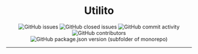 <div align="center"><h1>Utilito</h1></div>
<div align="center"><img alt="GitHub issues" src="https://img.shields.io/github/issues/Noxxe-0001/Utilito?color=%237298da&style=for-the-badge"> <img alt="GitHub closed issues" src="https://img.shields.io/github/issues-closed-raw/Noxxe-0001/Utilito?color=%237298da&style=for-the-badge"> <img alt="GitHub commit activity" src="https://img.shields.io/github/commit-activity/y/Noxxe-0001/Utilito?color=%237298da&style=for-the-badge"> <img alt="GitHub contributors" src="https://img.shields.io/github/contributors/Noxxe-0001/Utilito?style=for-the-badge"> <img alt="GitHub package.json version (subfolder of monorepo)" src="https://img.shields.io/github/package-json/v/Noxxe-0001/Utilito?color=%237298da&filename=package.json&logo=%237298da&style=for-the-badge"> </div>
<hr>

